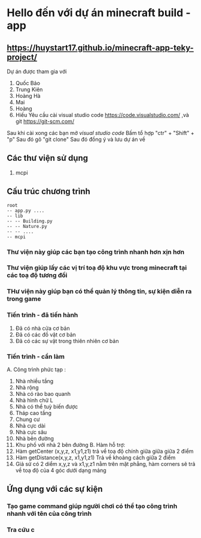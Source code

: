 # Hello đến với dự án minecraft build - app 
## https://huystart17.github.io/minecraft-app-teky-project/

Dự án được tham gia với 
1. Quốc Bảo  
2. Trung Kiên 
3. Hoàng Hà
4. Mai 
5. Hoàng 
6. Hiếu
Yêu cầu cài visual studio code https://code.visualstudio.com/ ,và git https://git-scm.com/

Sau khi cài xong các bạn mở *visual studio code* 
Bấm tổ hợp "ctr" + "Shift" + "p" 
Sau đó gõ "git clone"
Sau đó đồng ý và lưu dự án về

## Các thư viện sử dụng
1. mcpi

## Cấu trúc chương trình
```pre
root 
-- app.py ....
-- lib
-- -- Building.py
-- -- Nature.py
-- -- ....
-- mcpi 
```
### Thư viện này giúp các bạn tạo công trình nhanh hơn xịn hơn
### Thư viện giúp lấy các vị trí toạ độ khu vực trong minecraft tại các toạ độ tương đối
### THư viện này giúp bạn có thể quản lý thông tin, sự kiện diễn ra trong game

### Tiến trình - đã tiến hành 
1. Đã có nhà cửa cơ bản
2. Đã có các đồ vật cơ bản
3. Đã có các sự vật trong thiên nhiên cơ bản

### Tiến trình - cần làm
A. Công trình phức tạp : 
  1. Nhà nhiều tầng 
  2. Nhà rộng 
  3. Nhà có rào bao quanh
  4. Nhà hình chữ L 
  5. Nhà có thể tuỳ biến được
  6. Tháp cao tầng
  7. Chung cư
  8. Nhà cực dài
  9. Nhà cực sâu
  10. Nhà bên đường 
  11. Khu phố với nhà 2 bên đường
B. Hàm hỗ trợ:
  1. Hàm getCenter (x,y,z, x1,y1,z1) trả về toạ độ chính giữa giữa giữa 2 điểm
  2. Hàm getDistance(x,y,z, x1,y1,z1) Trả về khoảng cách giữa 2 điểm
  3. Giả sử có 2 diểm x,y,z và x1,y,z1 nằm trên mặt phẳng, hàm corners sẽ trả về toạ độ của 4 góc dưới dạng mảng


## Ứng dụng với các sự kiện

### Tạo game command giúp người chơi có thể tạo công trình nhanh với tên của công trình
### Tra cứu c
